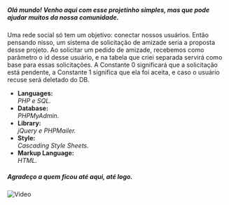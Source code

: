 <h5>Olá mundo! Venho aqui com esse projetinho simples, mas que pode ajudar muitos da nossa comunidade.</h5>
<p>Uma rede social só tem um objetivo: conectar nossos usuários. Então pensando nisso, um sistema de solicitação de amizade seria a proposta desse projeto. Ao solicitar um pedido de amizade, recebemos como parâmetro o id desse usuário, e na tabela que criei separada servirá como base para essas solicitações. A Constante 0 significará que a solicitação está pendente, a Constante 1 significa que ela foi aceita, e caso o usuário recuse será deletado do DB.</p>



<ul>
<li>
  <strong>Languages: <br /></strong>
  <i>PHP e SQL.</i>
 </li>

<li>
  <strong>Database: </br /></strong>
  <i>PHPMyAdmin.</i>
</li>

<li>
  <strong>Library: <br /></strong>
  <i>jQuery e PHPMailer.</i>
</li>

<li>
  <strong>Style: <br /></strong>
  <i>Cascading Style Sheets.</i>
</li>

<li>
  <strong>Markup Language: <br /></strong>
  <i>HTML.</i>
</li>
</ul>

<h5>Agradeço a quem ficou até aqui, até logo.</h5>


![Video](https://user-images.githubusercontent.com/89032013/140664809-3774d267-7bc2-4df5-9c50-dfbcc76dca55.gif)

